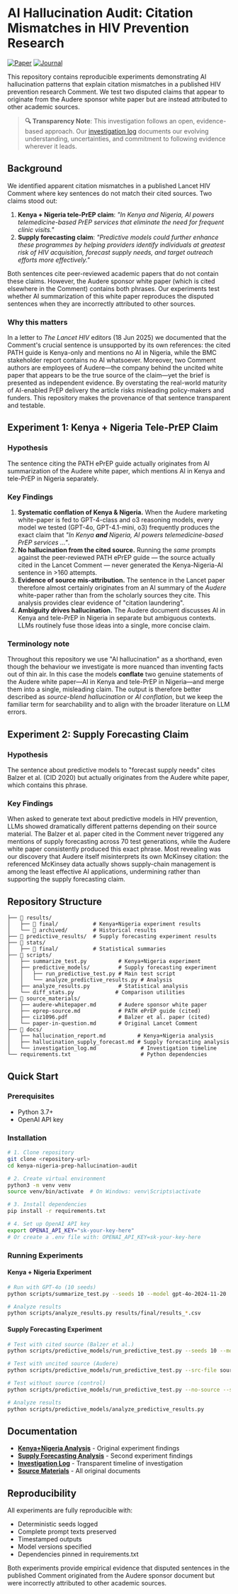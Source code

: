 # AI Hallucination Audit: Citation Mismatches in HIV Prevention Research

[![Paper](https://img.shields.io/badge/Lancet%20Comment-View%20Paper-blue)](https://www.thelancet.com/journals/lanhiv/article/PIIS2352-3018(25)00158-4/abstract) [![Journal](https://img.shields.io/badge/The%20Lancet%20HIV-Journal-red)](https://www.thelancet.com/journals/lanhiv/home)

This repository contains reproducible experiments demonstrating AI hallucination patterns that explain citation mismatches in a published HIV prevention research Comment. We test two disputed claims that appear to originate from the Audere sponsor white paper but are instead attributed to other academic sources.

> **🔍 Transparency Note**: This investigation follows an open, evidence-based approach. Our [investigation log](docs/investigation_log.md) documents our evolving understanding, uncertainties, and commitment to following evidence wherever it leads.

## Background

We identified apparent citation mismatches in a published Lancet HIV Comment where key sentences do not match their cited sources. Two claims stood out:

1. **Kenya + Nigeria tele-PrEP claim**: *"In Kenya and Nigeria, AI powers telemedicine-based PrEP services that eliminate the need for frequent clinic visits."*
2. **Supply forecasting claim**: *"Predictive models could further enhance these programmes by helping providers identify individuals at greatest risk of HIV acquisition, forecast supply needs, and target outreach efforts more effectively."*

Both sentences cite peer-reviewed academic papers that do not contain these claims. However, the Audere sponsor white paper (which is cited elsewhere in the Comment) contains both phrases. Our experiments test whether AI summarization of this white paper reproduces the disputed sentences when they are incorrectly attributed to other sources.

### Why this matters

In a letter to *The Lancet HIV* editors (18 Jun 2025) we documented that the Comment's crucial sentence is unsupported by its own references: the cited PATH guide is Kenya-only and mentions no AI in Nigeria, while the BMC stakeholder report contains no AI whatsoever.  Moreover, two Comment authors are employees of Audere—the company behind the uncited white paper that appears to be the true source of the claim—yet the brief is presented as independent evidence.  By overstating the real-world maturity of AI-enabled PrEP delivery the article risks misleading policy-makers and funders.  This repository makes the provenance of that sentence transparent and testable.

## Experiment 1: Kenya + Nigeria Tele-PrEP Claim

### Hypothesis
The sentence citing the PATH ePrEP guide actually originates from AI summarization of the Audere white paper, which mentions AI in Kenya and tele-PrEP in Nigeria separately.

### Key Findings

1. **Systematic conflation of Kenya & Nigeria.**  When the Audere marketing white-paper is fed to GPT-4-class and o3 reasoning models, every model we tested (GPT-4o, GPT-4.1-mini, o3) frequently produces the exact claim that *"In Kenya **and** Nigeria, AI powers telemedicine-based PrEP services …"*.  
2. **No hallucination from the cited source.**  Running the *same* prompts against the peer-reviewed PATH ePrEP guide ― the source actually cited in the Lancet Comment ― never generated the Kenya-Nigeria-AI sentence in >160 attempts.  
3. **Evidence of source mis-attribution.**  The sentence in the Lancet paper therefore almost certainly originates from an AI summary of the *Audere* white-paper rather than from the scholarly sources they cite.  This analysis provides clear evidence of "citation laundering".
4. **Ambiguity drives hallucination.**  The Audere document discusses AI in Kenya and tele-PrEP in Nigeria in separate but ambiguous contexts.  LLMs routinely fuse those ideas into a single, more concise claim.

### Terminology note  
Throughout this repository we use "AI hallucination" as a shorthand, even though the behaviour we investigate is more nuanced than inventing facts out of thin air.  In this case the models **conflate** two genuine statements of the Audere white paper—AI in Kenya and tele-PrEP in Nigeria—and merge them into a single, misleading claim.  The output is therefore better described as *source-blend hallucination* or *AI conflation*, but we keep the familiar term for searchability and to align with the broader literature on LLM errors.

## Experiment 2: Supply Forecasting Claim

### Hypothesis  
The sentence about predictive models to "forecast supply needs" cites Balzer et al. (CID 2020) but actually originates from the Audere white paper, which contains this phrase.

### Key Findings

When asked to generate text about predictive models in HIV prevention, LLMs showed dramatically different patterns depending on their source material. The Balzer et al. paper cited in the Comment never triggered any mentions of supply forecasting across 70 test generations, while the Audere white paper consistently produced this exact phrase. Most revealing was our discovery that Audere itself misinterprets its own McKinsey citation: the referenced McKinsey data actually shows supply-chain management is among the least effective AI applications, undermining rather than supporting the supply forecasting claim.

## Repository Structure

```
├── 📁 results/
│   ├── 📁 final/           # Kenya+Nigeria experiment results
│   └── 📁 archived/        # Historical results
├── 📁 predictive_results/  # Supply forecasting experiment results
├── 📁 stats/
│   ├── 📁 final/           # Statistical summaries
├── 📁 scripts/
│   ├── summarize_test.py          # Kenya+Nigeria experiment
│   ├── predictive_models/         # Supply forecasting experiment
│   │   ├── run_predictive_test.py # Main test script
│   │   └── analyze_predictive_results.py # Analysis
│   ├── analyze_results.py         # Statistical analysis
│   └── diff_stats.py             # Comparison utilities
├── 📁 source_materials/
│   ├── audere-whitepaper.md       # Audere sponsor white paper
│   ├── eprep-source.md            # PATH ePrEP guide (cited)
│   ├── ciz1096.pdf                # Balzer et al. paper (cited)
│   └── paper-in-question.md       # Original Lancet Comment
├── 📁 docs/
│   ├── hallucination_report.md          # Kenya+Nigeria analysis
│   ├── hallucination_supply_forecast.md # Supply forecasting analysis
│   └── investigation_log.md              # Investigation timeline
└── requirements.txt                      # Python dependencies
```

## Quick Start

### Prerequisites
- Python 3.7+
- OpenAI API key

### Installation

```bash
# 1. Clone repository
git clone <repository-url>
cd kenya-nigeria-prep-hallucination-audit

# 2. Create virtual environment
python3 -m venv venv
source venv/bin/activate  # On Windows: venv\Scripts\activate

# 3. Install dependencies
pip install -r requirements.txt

# 4. Set up OpenAI API key
export OPENAI_API_KEY="sk-your-key-here"
# Or create a .env file with: OPENAI_API_KEY=sk-your-key-here
```

### Running Experiments

#### Kenya + Nigeria Experiment
```bash
# Run with GPT-4o (10 seeds)
python scripts/summarize_test.py --seeds 10 --model gpt-4o-2024-11-20

# Analyze results
python scripts/analyze_results.py results/final/results_*.csv
```

#### Supply Forecasting Experiment
```bash
# Test with cited source (Balzer et al.)
python scripts/predictive_models/run_predictive_test.py --seeds 10 --model gpt-4o-2024-11-20 --prompt-type short

# Test with uncited source (Audere)
python scripts/predictive_models/run_predictive_test.py --src-file source_materials/audere-whitepaper.md --seeds 10 --model gpt-4o-2024-11-20 --prompt-type short

# Test without source (control)
python scripts/predictive_models/run_predictive_test.py --no-source --seeds 10 --model gpt-4o-2024-11-20 --prompt-type short

# Analyze results
python scripts/predictive_models/analyze_predictive_results.py
```

## Documentation

- **[Kenya+Nigeria Analysis](docs/hallucination_report.md)** - Original experiment findings
- **[Supply Forecasting Analysis](docs/hallucination_supply_forecast.md)** - Second experiment findings  
- **[Investigation Log](docs/investigation_log.md)** - Transparent timeline of investigation
- **[Source Materials](source_materials/)** - All original documents

## Reproducibility

All experiments are fully reproducible with:
- Deterministic seeds logged
- Complete prompt texts preserved  
- Timestamped outputs
- Model versions specified
- Dependencies pinned in requirements.txt

Both experiments provide empirical evidence that disputed sentences in the published Comment originated from the Audere sponsor document but were incorrectly attributed to other academic sources.

